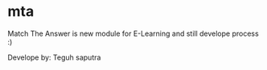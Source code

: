 # mta
Match The Answer is new module for E-Learning and still develope process :)

Develope by:
Teguh saputra
